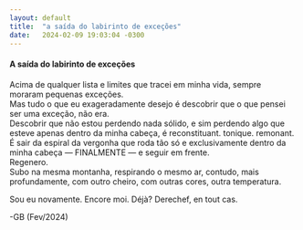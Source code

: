 ```yaml
---
layout: default
title:  "a saída do labirinto de exceções"
date:   2024-02-09 19:03:04 -0300
---
```


#### A saída do labirinto de exceções
   
Acima de qualquer lista e limites que tracei em minha vida, sempre moraram pequenas exceções.  
Mas tudo o que eu exageradamente desejo é descobrir que o que pensei ser uma exceção, não era.  
Descobrir que não estou perdendo nada sólido, e sim perdendo algo que esteve apenas dentro da minha cabeça, é reconstituant. tonique. remonant.  
É sair da espiral da vergonha que roda tão só e exclusivamente dentro da minha cabeça — FINALMENTE — e seguir em frente.  
Regenero.  
Subo na mesma montanha, respirando o mesmo ar, contudo, mais profundamente, com outro cheiro, com outras cores, outra temperatura.  
  
Sou eu novamente. Encore moi. Déjà? Derechef, en tout cas.
  
-GB (Fev/2024)




